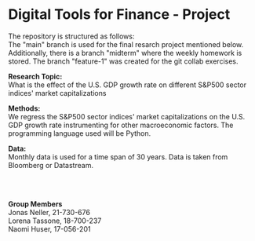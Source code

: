 # Digital Tools for Finance - Project

The repository is structured as follows:<br />
The "main" branch is used for the final resarch project mentioned below. Additionally, there is a branch "midterm" where the weekly homework is stored. The branch "feature-1" was created for the git collab exercises.

**Research Topic:**<br />
What is the effect of the U.S. GDP growth rate on different S&P500 sector indices' market capitalizations

**Methods:**<br />
We regress the S&P500 sector indices' market capitalizations on the U.S. GDP growth rate instrumenting for other macroeconomic factors. The programming language used will be Python.

**Data:**<br />
Monthly data is used for a time span of 30 years. Data is taken from Bloomberg or Datastream.

<br /><br />

**Group Members**<br />
Jonas Neller, 21-730-676 <br />
Lorena Tassone, 18-700-237 <br />
Naomi Huser, 17-056-201 <br />

